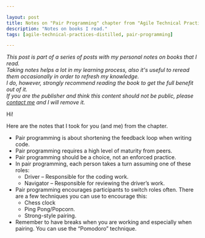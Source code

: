 ```yaml
---

layout: post
title: Notes on "Pair Programming" chapter from "Agile Technical Practices Distilled" book
description: "Notes on books I read."
tags: [agile-technical-practices-distilled, pair-programming]

---
```


_This post is part of a series of posts with my personal notes on books that I read.
<br />
Taking notes helps a lot in my learning process, also it's useful to reread them occasionally in order to refresh my knowledge.
<br />
I do, however, strongly recommend reading the book to get the full benefit out of it.
<br />
If you are the publisher and think this content should not be public, please [contact me](/about) and I will remove it._

Hi!

Here are the notes that I took for you (and me) from the chapter.

* Pair programming is about shortening the feedback loop when writing code.
* Pair programming requires a high level of maturity from peers.
* Pair programming should be a choice, not an enforced practice.
* In pair programming, each person takes a turn assuming one of these roles:
  * Driver – Responsible for the coding work.
  * Navigator – Responsible for reviewing the driver’s work.
* Pair programming encourages participants to switch roles often. There are a few techniques you can use to encourage this:
  * Chess clock
  * Ping Pong/Popcorn.
  * Strong-style pairing.
* Remember to have breaks when you are working and especially when pairing. You can use the “Pomodoro” technique.